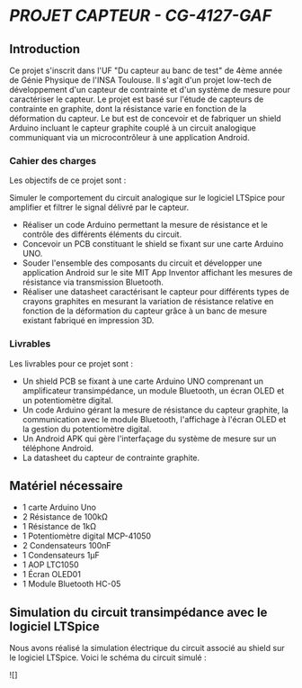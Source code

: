 # *PROJET CAPTEUR - CG-4127-GAF*

## Introduction

Ce projet s'inscrit dans l'UF "Du capteur au banc de test" de 4ème année de Génie Physique de l'INSA Toulouse. Il s'agit d'un projet low-tech de développement d'un capteur de contrainte et d'un système de mesure pour caractériser le capteur. Le projet est basé sur l'étude de capteurs de contrainte en graphite, dont la résistance varie en fonction de la déformation du capteur. Le but est de concevoir et de fabriquer un shield Arduino incluant le capteur graphite couplé à un circuit analogique communiquant via un microcontrôleur à une application Android.

### Cahier des charges

Les objectifs de ce projet sont :

Simuler le comportement du circuit analogique sur le logiciel LTSpice pour amplifier et filtrer le signal délivré par le capteur.
* Réaliser un code Arduino permettant la mesure de résistance et le contrôle des différents éléments du circuit.
* Concevoir un PCB constituant le shield se fixant sur une carte Arduino UNO.
* Souder l'ensemble des composants du circuit et développer une application Android sur le site MIT App Inventor affichant les mesures de résistance via transmission Bluetooth.
* Réaliser une datasheet caractérisant le capteur pour différents types de crayons graphites en mesurant la variation de résistance relative en fonction de la déformation du capteur grâce à un banc de mesure existant fabriqué en impression 3D.

### Livrables

Les livrables pour ce projet sont :

* Un shield PCB se fixant à une carte Arduino UNO comprenant un amplificateur transimpédance, un module Bluetooth, un écran OLED et un potentiomètre digital.
* Un code Arduino gérant la mesure de résistance du capteur graphite, la communication avec le module Bluetooth, l'affichage à l'écran OLED et la gestion du potentiomètre digital.
* Un Android APK qui gère l'interfaçage du système de mesure sur un téléphone Android.
* La datasheet du capteur de contrainte graphite.

## Matériel nécessaire
* 1 carte Arduino Uno
* 2 Résistance de 100kΩ
* 1 Résistance de 1kΩ
* 1 Potentiomètre digital MCP-41050
* 2 Condensateurs 100nF
* 1 Condensateurs 1µF
* 1 AOP LTC1050
* 1 Écran OLED01
* 1 Module Bluetooth HC-05

## Simulation du circuit transimpédance avec le logiciel LTSpice 

Nous avons réalisé la simulation électrique du circuit associé au shield sur le logiciel LTSpice. Voici le schéma du circuit simulé : 

![]
